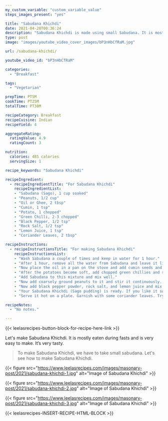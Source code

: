 ```yaml
---
my_custom_variable: "custom_variable_value"
steps_images_present: "yes"

title: "Sabudana Khichdi"
date: 2021-04-20T00:36:24
description: "Sabudana Khichdi is made using small Sabudana. It is mostly eaten during fasts and is very easy to make with few ingredients."
type: post
image: "images/youtube_video_cover_images/bP3nHbCfRaM.jpg"

url: /sabudana-khichdi/

youtube_video_id: "bP3nHbCfRaM"

categories: 
  - "Breakfast"

tags:
  - "Vegetarian"

prepTime: PT5M
cookTime: PT25M
totalTime: PT30M

recipeCategory: Breakfast
recipeCuisine: Indian
recipeYield: 4

aggregateRating:
  ratingValue: 4.9
  ratingCount: 3

nutrition:
  calories: 485 calories
  servingSize: 1

recipe_keywords: "Sabudana Khichdi"

recipeIngredient:
  - recipeIngredientTitle: "For Sabudana Khichdi"
    recipeIngredientList:
    - "Sabudana (Sago), 1 cup soaked" 
    - "Peanuts, 1/2 cup" 
    - "Oil or Ghee, 2 tbsp" 
    - "Cumin, 1 tsp" 
    - "Potato, 1 chopped" 
    - "Green Chilli, 2-3 chopped" 
    - "Black Pepper, 1/2 tsp" 
    - "Rock Salt, 1/2 tsp" 
    - "Lemon Juice, 1 tsp" 
    - "Coriander Leaves, 2 tbsp" 

recipeInstructions:
  - recipeInstructionsTitle: "For making Sabudana Khichdi"
    recipeInstructionsList:
    - "Wash Sabudana a couple of times and keep in water for 1 hour." 
    - "After 1 hour, remove all the water from Sabudana and leave it like this for 10 minutes." 
    - "Now place the oil in a pan on the stove and add cumin seeds and chopped potatoes. Mix them and leave them to cook." 
    - "After the potatoes become soft, add chopped green chillies and stir them for 1 to 2 minutes."
    - "Add Sabudana to this mixture and mix well." 
    - "Now add coarsely ground peanuts to it and stir it continuously. Do not leave it because it sticks to the bottom." 
    - "Now add black pepper powder, rock salt, and lemon juice and mix it well. We will also put some coriander leaves." 
    - "Your Sabudana Khichdi (Sago pudding) is ready. If you like it sweet, then you can also add a little sugar to it." 
    - "Serve it hot on a plate. Garnish with some coriander leaves. Try eating it with curd to make it more tasty." 

recipeNotes:
  - "No notes." 

---
```


{{< leelasrecipes-button-block-for-recipe-here-link >}}

Let's make Sabudana Khichdi. It is mostly eaten during fasts and  is very easy to make. It’s very tasty.

> To make Sabudana Khichdi, we have to take small sabudana. Let's see how to make Sabudana Khichdi.

{{< figure src="https://www.leelasrecipes.com/images/masonary-post/2021/sabudana-khichdi-1.jpg" alt="Image of Sabudana Khichdi" >}}

{{< figure src="https://www.leelasrecipes.com/images/masonary-post/2021/sabudana-khichdi-2.jpg" alt="Image of Sabudana Khichdi" >}}

{{< figure src="https://www.leelasrecipes.com/images/masonary-post/2021/sabudana-khichdi-3.jpg" alt="Image of Sabudana Khichdi" >}}

{{< leelasrecipes-INSERT-RECIPE-HTML-BLOCK >}}

